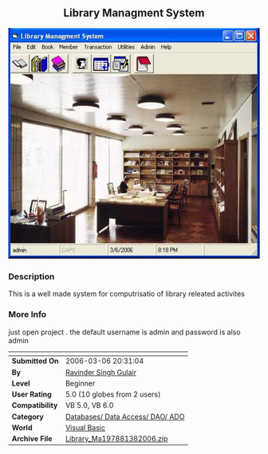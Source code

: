 ﻿<div align="center">

## Library Managment System

<img src="PIC200638959437085.JPG">
</div>

### Description

This is a well made system for computrisatio of library releated activites
 
### More Info
 
just open project . the default username is admin and password is also admin


<span>             |<span>
---                |---
**Submitted On**   |2006-03-06 20:31:04
**By**             |[Ravinder Singh Gulair](https://github.com/Planet-Source-Code/PSCIndex/blob/master/ByAuthor/ravinder-singh-gulair.md)
**Level**          |Beginner
**User Rating**    |5.0 (10 globes from 2 users)
**Compatibility**  |VB 5\.0, VB 6\.0
**Category**       |[Databases/ Data Access/ DAO/ ADO](https://github.com/Planet-Source-Code/PSCIndex/blob/master/ByCategory/databases-data-access-dao-ado__1-6.md)
**World**          |[Visual Basic](https://github.com/Planet-Source-Code/PSCIndex/blob/master/ByWorld/visual-basic.md)
**Archive File**   |[Library\_Ma197881382006\.zip](https://github.com/Planet-Source-Code/ravinder-singh-gulair-library-managment-system__1-64585/archive/master.zip)








